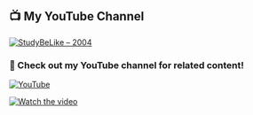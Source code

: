 ## 📺 My YouTube Channel
[![StudyBeLike – 2004](https://img.shields.io/badge/YouTube-StudyBeLike-red?style=for-the-badge&logo=youtube)](https://www.youtube.com/channel/@StudyBeLike-2004)

### 🔗 Check out my YouTube channel for related content!
[![YouTube](https://img.shields.io/badge/Subscribe-StudyBeLike-red?style=for-the-badge&logo=youtube)](https://www.youtube.com/channel/@StudyBeLike-2004)

[![Watch the video](https://img.youtube.com/vi/VIDEO_ID/0.jpg)](https://www.youtube.com/watch?v=VIDEO_ID)
